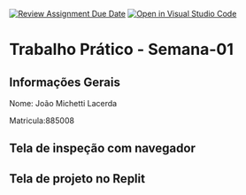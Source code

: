 [![Review Assignment Due Date](https://classroom.github.com/assets/deadline-readme-button-22041afd0340ce965d47ae6ef1cefeee28c7c493a6346c4f15d667ab976d596c.svg)](https://classroom.github.com/a/egWsXDcZ)
[![Open in Visual Studio Code](https://classroom.github.com/assets/open-in-vscode-2e0aaae1b6195c2367325f4f02e2d04e9abb55f0b24a779b69b11b9e10269abc.svg)](https://classroom.github.com/online_ide?assignment_repo_id=18265501&assignment_repo_type=AssignmentRepo)
# Trabalho Prático - Semana-01

## Informações Gerais
Nome: João Michetti Lacerda 

Matricula:885008

## Tela de inspeção com navegador


## Tela de projeto no Replit


